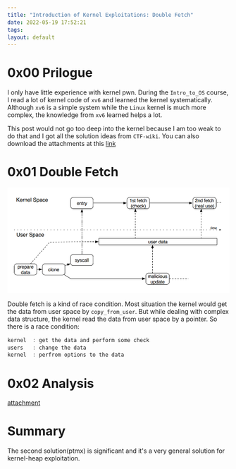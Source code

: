 ```yaml
---
title: "Introduction of Kernel Exploitations: Double Fetch"
date: 2022-05-19 17:52:21
tags: 
layout: default
---
```


# 0x00 Prilogue
I only have little experience with kernel pwn. During the `Intro_to_OS` course, I read a lot of kernel code of `xv6` and learned the kernel systematically. Although `xv6` is a simple system while the `Linux` kernel is much more complex, the knowledge from `xv6` learned helps a lot.

This post would not go too deep into the kernel because I am too weak to do that and I got all the solution ideas from `CTF-wiki`. You can also download the attachments at this [link][1]

# 0x01 Double Fetch

![Double Fetch from CTF-Wiki](/Figures/kernel/double-fetch.png)

Double fetch is a kind of race condition. Most situation the kernel would get the data from user space by `copy_from_user`. But while dealing with complex data structure, the kernel read the data from user space by a pointer. So there is a race condition:
```c
kernel  : get the data and perform some check
users   : change the data
kernel  : perfrom options to the data
```

# 0x02 Analysis

[attachment][2]


# Summary
The second solution(ptmx) is significant and it's a very general solution for kernel-heap exploitation. 


[1]: https://github.com/ctf-wiki/ctf-challenges/tree/master/pwn/kernel
[2]: https://github.com/n132/attachment
[3]: https://github.com/n132/attachment/tree/main/CISCN_2017
[4]: https://code.woboq.org/linux/linux/include/linux/tty.h.html#tty_struct
[5]: https://code.woboq.org/linux/linux/include/linux/tty_driver.h.html#tty_operations